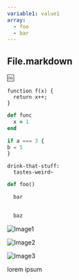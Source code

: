 ```yaml
---
variable1: value1
array:
  - foo
  - bar
---
```


## File.markdown

:cool:

```
function f(x) {
  return x++;
}
```

```Ruby
def func
  x = 1
end
```

```javascript
if a === 3 {
b = 5
}
```

```kombucha
drink-that-stuff:
  tastes-weird~
```

```python
def foo()

  bar


  baz
```

![Image1](image1.png)

![Image2](/tmp/image2.png)

![Image3](http://github.com/image3.png)

lorem
ipsum
